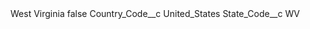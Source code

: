 <?xml version="1.0" encoding="UTF-8"?>
<CustomMetadata xmlns="http://soap.sforce.com/2006/04/metadata" xmlns:xsi="http://www.w3.org/2001/XMLSchema-instance" xmlns:xsd="http://www.w3.org/2001/XMLSchema">
    <label>West Virginia</label>
    <protected>false</protected>
    <values>
        <field>Country_Code__c</field>
        <value xsi:type="xsd:string">United_States</value>
    </values>
    <values>
        <field>State_Code__c</field>
        <value xsi:type="xsd:string">WV</value>
    </values>
</CustomMetadata>
